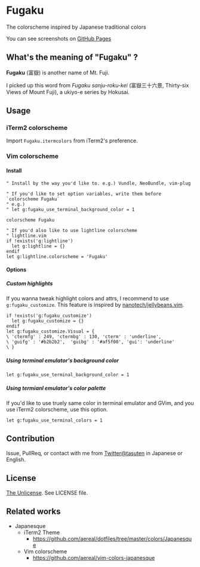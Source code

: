 # Fugaku
The colorscheme inspired by Japanese traditional colors 

You can see screenshots on [GitHub Pages](http://tasuten.github.io/Fugaku/)

## What's the meaning of "Fugaku" ?
**Fugaku** (富嶽) is another name of Mt. Fuji.

I picked up this word from  *Fugaku sanju-roku-kei* (富嶽三十六景, Thirty-six Views of Mount Fuji), a ukiyo-e series by Hokusai.


## Usage
### iTerm2 colorscheme
Import `Fugaku.itermcolors` from iTerm2's preference.

### Vim colorscheme
#### Install
``` vim
" Install by the way you'd like to. e.g.) Vundle, NeoBundle, vim-plug

" If you'd like to set option variables, write them before `colorscheme Fugaku`
" e.g.)
" let g:fugaku_use_terminal_background_color = 1

colorscheme Fugaku

" If you'd also like to use lightline colorscheme
" lightline.vim
if !exists('g:lightline')
  let g:lightline = {}
endif
let g:lightline.colorscheme = 'Fugaku'
```

#### Options

##### Custom highlights
If you wanna tweak highlight colors and attrs, I recommend to use `g:fugaku_customize`. This feature is inspired by [nanotech/jellybeans.vim](https://github.com/nanotech/jellybeans.vim).

``` vim
if !exists('g:fugaku_customize')
  let g:fugaku_customize = {}
endif
let g:fugaku_customize.Visual = {
\ 'ctermfg' : 249, 'ctermbg' : 130, 'cterm' : 'underline',
\ 'guifg' : '#b2b2b2',  'guibg' : '#af5f00', 'gui': 'underline'
\ }
```

##### Using terminal emulator's background color

``` vim
let g:fugaku_use_terminal_background_color = 1
```

##### Using termianl emulator's color palette
If you'd like to use truely same color in terminal emulator and GVim,
and you use iTerm2 colorscheme, use this option.

``` vim
let g:fugaku_use_terminal_colors = 1
```


## Contribution
Issue, PullReq, or contact with me from [Twitter@tasuten](https://twitter.com/tasuten) in Japanese or English.


## License
[The Unlicense](http://unlicense.org/). See LICENSE file.


## Related works
- Japanesque
    -  iTerm2 Theme
        - https://github.com/aereal/dotfiles/tree/master/colors/Japanesque
    -  Vim colorscheme
        -  https://github.com/aereal/vim-colors-japanesque



